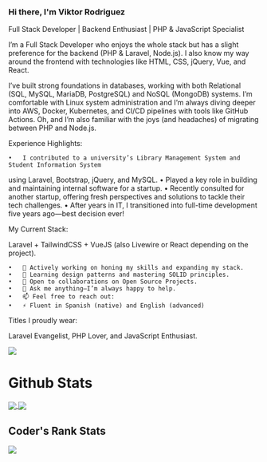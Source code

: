 ### Hi there, I'm Viktor Rodriguez

<!--
**t1t0/t1t0** is a ✨ _special_ ✨ repository because its `README.md` (this file) appears on your GitHub profile.

Here are some ideas to get you started:
-->
Full Stack Developer | Backend Enthusiast | PHP & JavaScript Specialist

I’m a Full Stack Developer who enjoys the whole stack but has a slight preference for the backend (PHP & Laravel, 
Node.js). I also know my way around the frontend with technologies like HTML, CSS, jQuery, Vue, and React.

I’ve built strong foundations in databases, working with both Relational (SQL, MySQL, MariaDB, PostgreSQL) and NoSQL (MongoDB) systems. 
I’m comfortable with Linux system administration and I’m always diving deeper into AWS, Docker, Kubernetes, and CI/CD pipelines with 
tools like GitHub Actions. Oh, and I’m also familiar with the joys (and headaches) of migrating between PHP and Node.js.

Experience Highlights:

	•	I contributed to a university’s Library Management System and Student Information System 
 using Laravel, Bootstrap, jQuery, and MySQL.
	•	Played a key role in building and maintaining internal software for a startup.
	•	Recently consulted for another startup, offering fresh perspectives and solutions 
 to tackle their tech challenges.
	•	After years in IT, I transitioned into full-time development five years ago—best 
 decision ever!

My Current Stack:

Laravel + TailwindCSS + VueJS (also Livewire or React depending on the project).

	•	🔭 Actively working on honing my skills and expanding my stack.
	•	🌱 Learning design patterns and mastering SOLID principles.
	•	👯 Open to collaborations on Open Source Projects.
	•	💬 Ask me anything—I’m always happy to help.
	•	📫 Feel free to reach out:
	•	⚡ Fluent in Spanish (native) and English (advanced)

 Titles I proudly wear:

Laravel Evangelist, PHP Lover, and JavaScript Enthusiast.


<!-- Profile View Count -->
![](https://komarev.com/ghpvc/?username=t1t0&color=brightgreen&style=flat)

# Github Stats
<a href="https://github-readme-stats.vercel.app/api?username=t1t0&count_private=true&show_icons=true&hide=issues&include_all_commits=true">
  <img align="center" src="https://github-readme-stats.vercel.app/api?username=t1t0&count_private=true&show_icons=true&hide=issues&include_all_commits=true" />
</a>
<a href="https://github-readme-stats.vercel.app/api/top-langs/?username=t1t0&layout=compact&langs_count=6">
  <img align="center" src="https://github-readme-stats.vercel.app/api/top-langs/?username=t1t0&layout=compact&langs_count=6" />
</a>

## Coder's Rank Stats
<a href="https://profile.codersrank.io/user/t1t0/">
  <img align="center" src="https://cr-ss-service.azurewebsites.net/api/ScreenShot?widget=summary&username=t1t0&branding=false&show-avatar=false" />
</a>
